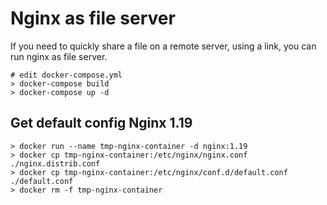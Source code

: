 # Nginx as file server

If you need to quickly share a file on a remote server, using a link, you can run nginx as file server.

```
# edit docker-compose.yml
> docker-compose build
> docker-compose up -d
```

## Get default config Nginx 1.19
```
> docker run --name tmp-nginx-container -d nginx:1.19
> docker cp tmp-nginx-container:/etc/nginx/nginx.conf ./nginx.distrib.conf
> docker cp tmp-nginx-container:/etc/nginx/conf.d/default.conf ./default.conf
> docker rm -f tmp-nginx-container
```